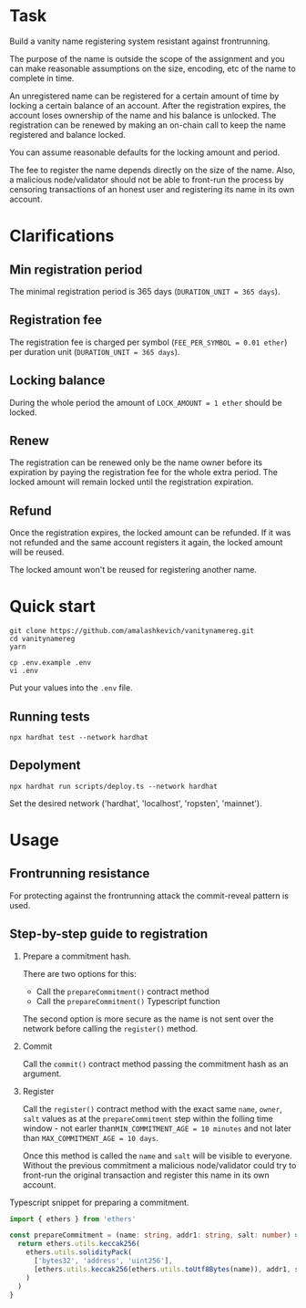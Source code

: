 # Task

Build a vanity name registering system resistant against frontrunning.

The purpose of the name is outside the scope of the assignment and you can make
reasonable assumptions on the size, encoding, etc of the name to complete in time.

An unregistered name can be registered for a certain amount of time by locking a certain
balance of an account. After the registration expires, the account loses ownership of the
name and his balance is unlocked. The registration can be renewed by making an on-chain
call to keep the name registered and balance locked.

You can assume reasonable defaults for the locking amount and period.

The fee to register the name depends directly on the size of the name. Also, a malicious
node/validator should not be able to front-run the process by censoring transactions of an
honest user and registering its name in its own account.


# Clarifications

## Min registration period

The minimal registration period is 365 days (`DURATION_UNIT = 365 days`).

## Registration fee

The registration fee is charged per symbol (`FEE_PER_SYMBOL = 0.01 ether`) per duration unit (`DURATION_UNIT = 365 days`). 

## Locking balance

During the whole period the amount of `LOCK_AMOUNT = 1 ether` should be locked.

## Renew

The registration can be renewed only be the name owner before its expiration by paying the registration fee for the whole extra period. The locked amount will remain locked until the registration expiration.

## Refund

Once the registration expires, the locked amount can be refunded. If it was not refunded and the same account registers it again, the locked amount will be reused.

The locked amount won't be reused for registering another name.


# Quick start

```shell
git clone https://github.com/amalashkevich/vanitynamereg.git
cd vanitynamereg
yarn

cp .env.example .env
vi .env
```

Put your values into the `.env` file.

## Running tests

```shell
npx hardhat test --network hardhat
```

## Depolyment

```shell
npx hardhat run scripts/deploy.ts --network hardhat
```

Set the desired network ('hardhat', 'localhost', 'ropsten', 'mainnet').

# Usage

## Frontrunning resistance

For protecting against the frontrunning attack the commit-reveal pattern is used.

## Step-by-step guide to registration

   1. Prepare a commitment hash.

      There are two options for this:

      - Call the `prepareCommitment()` contract method
      - Call the `prepareCommitment()` Typescript function
      
      The second option is more secure as the name is not sent over the network before calling the `register()` method.

   2. Commit

      Call the `commit()` contract method passing the commitment hash as an argument.

   3. Register

      Call the `register()` contract method with the exact same `name`, `owner`, `salt` values as at the `prepareCommitment` step within the folling time window - not earler than`MIN_COMMITMENT_AGE = 10 minutes` and not later than `MAX_COMMITMENT_AGE = 10 days`.

      Once this method is called the `name` and `salt` will be visible to everyone. Without the previous commitment a malicious node/validator could try to front-run the original transaction and register this name in its own account.

Typescript snippet for preparing a commitment.

```typescript
import { ethers } from 'ethers'

const prepareCommitment = (name: string, addr1: string, salt: number) => {
  return ethers.utils.keccak256(
    ethers.utils.solidityPack(
      ['bytes32', 'address', 'uint256'],
      [ethers.utils.keccak256(ethers.utils.toUtf8Bytes(name)), addr1, salt]
    )
  )
}
```

